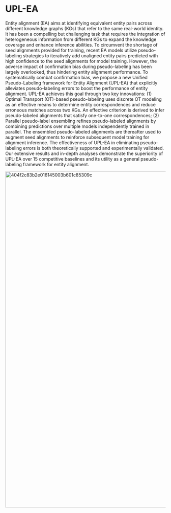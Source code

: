 # UPL-EA
Entity alignment (EA) aims at identifying equivalent entity pairs across different knowledge graphs (KGs) that refer to the same real-world identity. It has been a compelling but challenging task that requires the integration of heterogeneous information from different KGs to expand the knowledge coverage and enhance inference abilities. To circumvent the shortage of seed alignments provided for training, recent EA models utilize pseudo-labeling strategies to iteratively add unaligned entity pairs predicted with high confidence to the seed alignments for model training. However, the adverse impact of confirmation bias during pseudo-labeling has been largely overlooked, thus hindering entity alignment performance. To systematically combat confirmation bias, we propose a new Unified Pseudo-Labeling framework for Entity Alignment (UPL-EA) that explicitly alleviates pseudo-labeling errors to boost the performance of entity alignment. UPL-EA achieves this goal through two key innovations: (1) Optimal Transport (OT)-based pseudo-labeling uses discrete OT modeling as an effective means to determine entity correspondences and reduce erroneous matches across two KGs. An effective criterion is derived to infer pseudo-labeled alignments that satisfy one-to-one correspondences; (2) Parallel pseudo-label ensembling refines pseudo-labeled alignments by combining predictions over multiple models independently trained in parallel. The ensembled pseudo-labeled alignments are thereafter used to augment seed alignments to reinforce subsequent model training for alignment inference. The effectiveness of UPL-EA in eliminating pseudo-labeling errors is both theoretically supported and experimentally validated. Our extensive results and in-depth analyses demonstrate the superiority of UPL-EA over 15 competitive baselines and its utility as a general pseudo-labeling framework for entity alignment.

<img width="2155" height="1051" alt="404f2c83b2e016145003b601c85309c" src="https://github.com/user-attachments/assets/dfb4dbf8-7cdb-41cd-a110-0f68ba57f954" />
